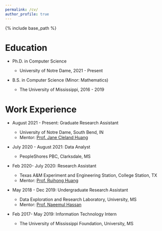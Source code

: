 ```yaml
---
permalink: /cv/
author_profile: true
---
```


{% include base_path %}

Education
======

* Ph.D. in Computer Science
  * University of Notre Dame, 2021 - Present
  

* B.S. in Computer Science (Minor: Mathematics)
  * The University of Mississippi, 2016 - 2019


Work Experience
======

* August 2021 - Present: Graduate Research Assistant
  * University of Notre Dame, South Bend, IN
  * Mentor: <a href = "https://engineering.nd.edu/faculty/jane-cleland-huang/">Prof. Jane Cleland Huang </a>


* July 2020 - August 2021: Data Analyst
  * PeopleShores PBC, Clarksdale, MS 


* Feb 2020- July 2020: Research Assistant
  * Texas A&M Experiment and Engineering Station, College Station, TX
  * Mentor: <a href= "https://people.engr.tamu.edu/huangrh/index.html">Prof. Ruihong Huang</a>


* May 2018 - Dec 2019: Undergraduate Research Assistant
  * Data Exploration and Research Laboratory, University, MS 
  * Mentor: <a href= "https://ischool.umd.edu/about/directory/naeemul-hassan">Prof. Naeemul Hassan</a>


* Feb 2017- May 2019: Information Technology Intern
  * The University of Mississippi Foundation, University, MS
  
